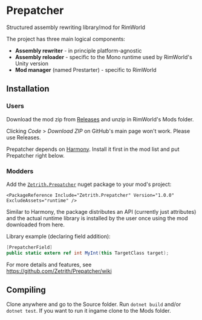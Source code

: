 # Prepatcher
Structured assembly rewriting library/mod for RimWorld

The project has three main logical components:
- **Assembly rewriter** - in principle platform-agnostic
- **Assembly reloader** - specific to the Mono runtime used by RimWorld's Unity version
- **Mod manager** (named Prestarter) - specific to RimWorld

## Installation

### Users
Download the mod zip from [Releases](https://github.com/Zetrith/Prepatcher/releases) and unzip in RimWorld's Mods folder.

Clicking *Code* > *Download ZIP* on GitHub's main page won't work. Please use Releases.

Prepatcher depends on [Harmony](https://github.com/pardeike/HarmonyRimWorld). Install it first in the mod list and put Prepatcher right below.

### Modders

Add the [`Zetrith.Prepatcher`](https://www.nuget.org/packages/Zetrith.Prepatcher) nuget package to your mod's project:

`<PackageReference Include="Zetrith.Prepatcher" Version="1.0.0" ExcludeAssets="runtime" />`

Similar to Harmony, the package distributes an API (currently just attributes) and the actual runtime library is installed by the user once using the mod downloaded from here.

Library example (declaring field addition):
```cs
[PrepatcherField]
public static extern ref int MyInt(this TargetClass target);
```
For more details and features, see https://github.com/Zetrith/Prepatcher/wiki


## Compiling
Clone anywhere and go to the Source folder. Run `dotnet build` and/or `dotnet test`.
If you want to run it ingame clone to the Mods folder.